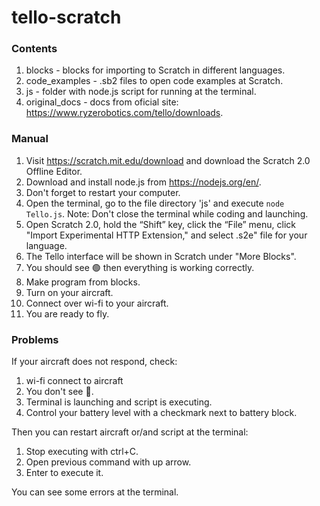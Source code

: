 # tello-scratch
### Contents
1. blocks - blocks for importing to Scratch in different languages.
2. code_examples - .sb2 files to open code examples at Scratch.
3. js - folder with node.js script for running at the terminal.
4. original_docs - docs from oficial site: https://www.ryzerobotics.com/tello/downloads.

### Manual
1. Visit https://scratch.mit.edu/download and download the Scratch 2.0 Offline Editor.
2. Download and install node.js from https://nodejs.org/en/.
3. Don't forget to restart your computer.
4. Open the terminal, go to the file directory 'js' and execute ```node Tello.js```. Note: Don't close the terminal while coding and launching.
5. Open Scratch 2.0, hold the “Shift” key, click the “File” menu, click "Import Experimental HTTP Extension," and select .s2e" file for your language.
6. The Tello interface will be shown in Scratch under "More Blocks".
7. You should see 🟢 then everything is working correctly. 
8. Make program from blocks.
9. Turn on your aircraft.
10. Connect over wi-fi to your aircraft.
11. You are ready to fly.

### Problems
If your aircraft does not respond, check:
1. wi-fi connect to aircraft
2. You don't see 🔴. 
3. Terminal is launching and script is executing.
4. Control your battery level with a checkmark next to battery block. 

Then you can restart aircraft or/and script at the terminal:
1. Stop executing with ctrl+C.
2. Open previous command with up arrow.
3. Enter to execute it.

You can see some errors at the terminal.